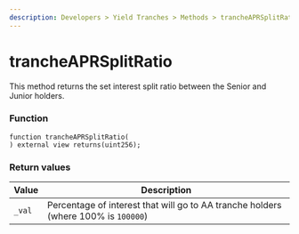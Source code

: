 ```yaml
---
description: Developers > Yield Tranches > Methods > trancheAPRSplitRatio
---
```


# trancheAPRSplitRatio

This method returns the set interest split ratio between the Senior and Junior holders.

### Function

```solidity
function trancheAPRSplitRatio(
) external view returns(uint256);
```

### Return values

| Value  | Description                                                                        |
| ------ | ---------------------------------------------------------------------------------- |
| `_val` | Percentage of interest that will go to AA tranche holders (where 100% is `100000`) |
